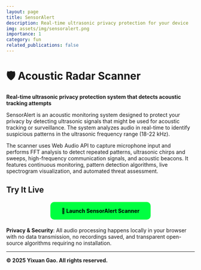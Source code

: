 ```yaml
---
layout: page
title: SensorAlert
description: Real-time ultrasonic privacy protection for your device
img: assets/img/sensoralert.png
importance: 1
category: fun
related_publications: false
---
```


# 🛡️ Acoustic Radar Scanner

**Real-time ultrasonic privacy protection system that detects acoustic tracking attempts**

SensorAlert is an acoustic monitoring system designed to protect your privacy by detecting ultrasonic signals that might be used for acoustic tracking or surveillance. The system analyzes audio in real-time to identify suspicious patterns in the ultrasonic frequency range (18-22 kHz).

The scanner uses Web Audio API to capture microphone input and performs FFT analysis to detect repeated patterns, ultrasonic chirps and sweeps, high-frequency communication signals, and acoustic beacons. It features continuous monitoring, pattern detection algorithms, live spectrogram visualization, and automated threat assessment.

## Try It Live

<div style="text-align: center; margin: 20px 0;">
    <a href="/assets/sensor-alert/index.html" target="_blank" class="btn btn-primary" style="background: #00ff41; color: #000; padding: 15px 30px; border-radius: 10px; text-decoration: none; font-weight: bold; display: inline-block;">
        🚀 Launch SensorAlert Scanner
    </a>
</div>

**Privacy & Security**: All audio processing happens locally in your browser with no data transmission, no recordings saved, and transparent open-source algorithms requiring no installation.

---

<!-- ## License & Citation -->

**© 2025 Yixuan Gao. All rights reserved.**

<!-- This project is licensed for **non-commercial use only**. You may use, modify, and distribute this software for personal, educational, or research purposes with proper attribution. Commercial use is strictly prohibited without explicit written permission.

**If you use this work, please cite:**

```bibtex
@misc{gao2025sensoralert,
  title={SensorAlert: Acoustic Radar Scanner},
  author={Gao, Yixuan},
  year={2025},
  url={https://adamgao1996.github.io/projects/sensoralert/},
  note={Real-time ultrasonic privacy protection system}
}
```

*For commercial licensing inquiries, please contact: yg478@cornell.edu* -->